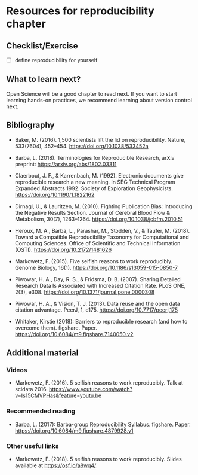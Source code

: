 # Resources for reproducibility chapter

## Checklist/Exercise
- [ ] define reproducibility for yourself

## What to learn next?
Open Science will be a good chapter to read next.
If you want to start learning hands-on practices, we recommend learning about version control next.

## Bibliography

* Baker, M. (2016). 1,500 scientists lift the lid on reproducibility. Nature, 533(7604), 452–454. https://doi.org/10.1038/533452a

* Barba, L. (2018). Terminologies for Reproducible Research, arXiv preprint: https://arxiv.org/abs/1802.03311

* Claerbout, J. F., & Karrenbach, M. (1992). Electronic documents give reproducible research a new meaning. In SEG Technical Program Expanded Abstracts 1992. Society of Exploration Geophysicists. https://doi.org/10.1190/1.1822162

* Dirnagl, U., & Lauritzen, M. (2010). Fighting Publication Bias: Introducing the Negative Results Section. Journal of Cerebral Blood Flow & Metabolism, 30(7), 1263–1264. https://doi.org/10.1038/jcbfm.2010.51

* Heroux, M. A., Barba, L., Parashar, M., Stodden, V., & Taufer, M. (2018). Toward a Compatible Reproducibility Taxonomy for Computational and Computing Sciences. Office of Scientific and Technical Information (OSTI). https://doi.org/10.2172/1481626

* Markowetz, F. (2015). Five selfish reasons to work reproducibly. Genome Biology, 16(1). https://doi.org/10.1186/s13059-015-0850-7

* Piwowar, H. A., Day, R. S., & Fridsma, D. B. (2007). Sharing Detailed Research Data Is Associated with Increased Citation Rate. PLoS ONE, 2(3), e308. https://doi.org/10.1371/journal.pone.0000308

* Piwowar, H. A., & Vision, T. J. (2013). Data reuse and the open data citation advantage. PeerJ, 1, e175. https://doi.org/10.7717/peerj.175

* Whitaker, Kirstie (2018): Barriers to reproducible research (and how to overcome them). figshare. Paper. https://doi.org/10.6084/m9.figshare.7140050.v2

## Additional material
### Videos

* Markowetz, F. (2016). 5 selfish reasons to work reproducibly. Talk at scidata 2016. https://www.youtube.com/watch?v=Is15CMVPHas&feature=youtu.be

### Recommended reading
* Barba, L. (2017): Barba-group Reproducibility Syllabus. figshare. Paper. https://doi.org/10.6084/m9.figshare.4879928.v1

### Other useful links
* Markowetz, F. (2018). 5 selfish reasons to work reproducibly. Slides available at https://osf.io/a8wq4/
